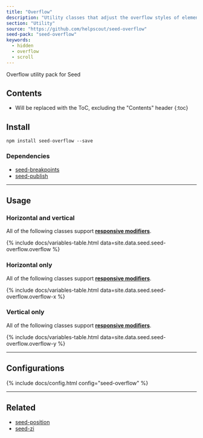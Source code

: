 ```yaml
---
title: "Overflow"
description: "Utility classes that adjust the overflow styles of elements."
section: "Utility"
source: "https://github.com/helpscout/seed-overflow"
seed-pack: "seed-overflow"
keywords:
  - hidden
  - overflow
  - scroll
---
```


Overflow utility pack for Seed

## Contents

* Will be replaced with the ToC, excluding the "Contents" header
{:toc}

## Install

```
npm install seed-overflow --save
```


### Dependencies

* [seed-breakpoints](/seed/packs/seed-breakpoints)
* [seed-publish](/seed/packs/seed-publish)



---



## Usage

### Horizontal and vertical

All of the following classes support **[responsive modifiers](/seed/packs/seed-breakpoints/#responsive-modifiers)**.

{% include docs/variables-table.html data=site.data.seed.seed-overflow.overflow %}



### Horizontal only

All of the following classes support **[responsive modifiers](/seed/packs/seed-breakpoints/#responsive-modifiers)**.

{% include docs/variables-table.html data=site.data.seed.seed-overflow.overflow-x %}



### Vertical only

All of the following classes support **[responsive modifiers](/seed/packs/seed-breakpoints/#responsive-modifiers)**.

{% include docs/variables-table.html data=site.data.seed.seed-overflow.overflow-y %}



---



## Configurations

{% include docs/config.html config="seed-overflow" %}



---



## Related

* [seed-position](/seed/packs/seed-position)
* [seed-zi](/seed/packs/seed-zi)
